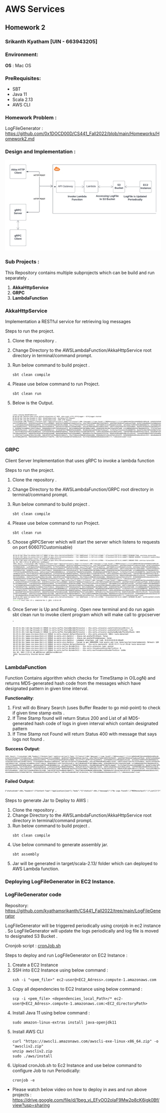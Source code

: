 # AWS Services
## Homework 2

### Srikanth Kyatham [UIN - 663943205]


### Environment:
**OS** : Mac OS

### PreRequisites:
- SBT
- Java 11
- Scala 2.13
- AWS CLI

### Homework Problem :
LogFileGenerator : https://github.com/0x1DOCD00D/CS441_Fall2022/blob/main/Homeworks/Homework2.md

### Design and Implementation :

![HW2.png](images/HW2.png "Architecture")

### Sub Projects :
This Repository contains multiple subprojects which can be build and run separately .
1. **AkkaHttpService**
2. **GRPC**  
3. **LambdaFunction** 


### AkkaHttpService

Implementation a RESTful service for retrieving log messages

Steps to run the project.
1. Clone the repository .
2. Change Directory to the AWSLambdaFunction/AkkaHttpService root directory in terminal/command prompt.
3. Run below command to build project .
    ```
    sbt clean compile
    ```
4. Please use below command to run Project.
    ```
    sbt clean run
    ```
5. Below is the Output.

    ![akkaOutput.png](images/akkaOutput.png)
    ---

### GRPC

Client Server Implementation that uses gRPC to invoke a lambda function

Steps to run the project.
1. Clone the repository .
2. Change Directory to the AWSLambdaFunction/GRPC root directory in terminal/command prompt.
3. Run below command to build project .
    ```
    sbt clean compile
    ```
4. Please use below command to run Project.
    ```
    sbt clean run
    ```
5. Choose gRPCServer which will start the server which listens to requests on port 60607(Customisable) 

    ![grpcServerOut.png](images/grpcServerOut.png)

6. Once Server is Up and Running . Open new terminal and do run again sbt clean run to invoke client program which will make call to grpcserver .

    ![grpcClientOut.png](images/grpcClientOut.png)

### LambdaFunction
Function Contains algorithm which checks for TimeStamp in O(LogN) and returns MD5-generated hash code from the messages which have designated pattern in given time interval.

**Functionality**:
1. First will do Binary Search (uses Buffer Reader to go mid-point) to check if given time stamp exits .
2. If Time Stamp found will return  Status 200 and List of all MD5-generated hash code of logs in given interval which contain designated pattern
3. If Time Stamp not Found will return Status 400 with message that says logs not found .

**Success Output**:

  ![200Success.png](images/200Success.png)

**Failed Output**:

  ![404Error.png](images/404Error.png)

Steps to generate Jar to Deploy to AWS : 
1. Clone the repository .
2. Change Directory to the AWSLambdaFunction/AkkaHttpService root directory in terminal/command prompt.
3. Run below command to build project .
    ```
    sbt clean compile
    ```
4. Use below command to generate assembly jar. 
    ```
    sbt assembly
    ```
5. Jar will be generated in target/scala-2.13/ folder which can deployed to AWS Lambda function.



### Deploying LogFileGenerator in EC2 Instance.

### LogFileGenerator code
 Repository: https://github.com/kyathamsrikanth/CS441_Fall2022/tree/main/LogFileGenerator

LogFileGenerator will be triggered periodically using cronjob in ec2 instance . 
So LogFileGenerator will update the logs periodically and log file is moved to designated S3 Bucket .

Cronjob script : [cronJob.sh](cronJob.sh)

Steps to deploy  and run LogFileGenerator on EC2 Instance :
1. Create a EC2 Instance
2. SSH into EC2 Instance using below command :
    ```
    ssh -i "<pem_file>" ec2-user@<EC2_Adress>.compute-1.amazonaws.com
    ```
3. Copy all dependencies to EC2 Instance using below command :
    ```
    scp -i <pem_file> <dependencies_local_Path>/* ec2-user@<EC2_Adress>.compute-1.amazonaws.com:<EC2_directoryPath>
    ```
4. Install Java 11 using below command :
    ```
    sudo amazon-linux-extras install java-openjdk11 
    ```
5. Install AWS CLI
    ```
    curl "https://awscli.amazonaws.com/awscli-exe-linux-x86_64.zip" -o "awscliv2.zip"
    unzip awscliv2.zip
    sudo ./aws/install
    ```
6. Upload cronJob.sh to Ec2 Instance and use below command to configure Job to run Periodically: 
    ```
    cronjob -e
    ```
    
* Please watch below video on how to deploy in aws and run above projects : https://drive.google.com/file/d/1beg_vj_EFyOO2oIaF9Mw2p8cK6igk0Bf/view?usp=sharing







